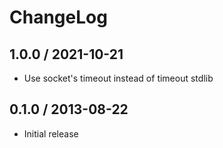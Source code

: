 # ChangeLog

## 1.0.0 / 2021-10-21

- Use socket's timeout instead of timeout stdlib

## 0.1.0 / 2013-08-22

- Initial release